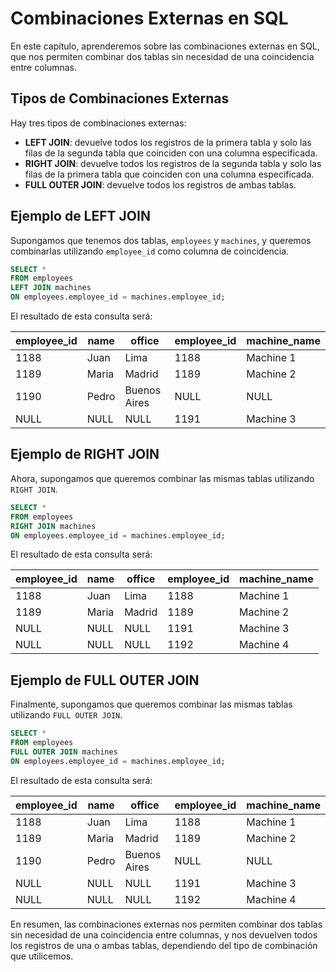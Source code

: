 **Combinaciones Externas en SQL**
=====================================

En este capítulo, aprenderemos sobre las combinaciones externas en SQL, que nos permiten combinar dos tablas sin necesidad de una coincidencia entre columnas.

**Tipos de Combinaciones Externas**
-----------------------------------

Hay tres tipos de combinaciones externas:

*   **LEFT JOIN**: devuelve todos los registros de la primera tabla y solo las filas de la segunda tabla que coinciden con una columna especificada.
*   **RIGHT JOIN**: devuelve todos los registros de la segunda tabla y solo las filas de la primera tabla que coinciden con una columna especificada.
*   **FULL OUTER JOIN**: devuelve todos los registros de ambas tablas.

**Ejemplo de LEFT JOIN**
-------------------------

Supongamos que tenemos dos tablas, `employees` y `machines`, y queremos combinarlas utilizando `employee_id` como columna de coincidencia.

```sql
SELECT *
FROM employees
LEFT JOIN machines
ON employees.employee_id = machines.employee_id;
```

El resultado de esta consulta será:

| employee_id | name | office | employee_id | machine_name |
|-------------|------|--------|-------------|--------------|
| 1188       | Juan | Lima   | 1188       | Machine 1    |
| 1189       | Maria| Madrid | 1189       | Machine 2    |
| 1190       | Pedro| Buenos Aires | NULL       | NULL         |
| NULL        | NULL | NULL    | 1191       | Machine 3    |

**Ejemplo de RIGHT JOIN**
-------------------------

Ahora, supongamos que queremos combinar las mismas tablas utilizando `RIGHT JOIN`.

```sql
SELECT *
FROM employees
RIGHT JOIN machines
ON employees.employee_id = machines.employee_id;
```

El resultado de esta consulta será:

| employee_id | name | office | employee_id | machine_name |
|-------------|------|--------|-------------|--------------|
| 1188       | Juan | Lima   | 1188       | Machine 1    |
| 1189       | Maria| Madrid | 1189       | Machine 2    |
| NULL        | NULL | NULL    | 1191       | Machine 3    |
| NULL        | NULL | NULL    | 1192       | Machine 4    |

**Ejemplo de FULL OUTER JOIN**
-----------------------------

Finalmente, supongamos que queremos combinar las mismas tablas utilizando `FULL OUTER JOIN`.

```sql
SELECT *
FROM employees
FULL OUTER JOIN machines
ON employees.employee_id = machines.employee_id;
```

El resultado de esta consulta será:

| employee_id | name | office | employee_id | machine_name |
|-------------|------|--------|-------------|--------------|
| 1188       | Juan | Lima   | 1188       | Machine 1    |
| 1189       | Maria| Madrid | 1189       | Machine 2    |
| 1190       | Pedro| Buenos Aires | NULL       | NULL         |
| NULL        | NULL | NULL    | 1191       | Machine 3    |
| NULL        | NULL | NULL    | 1192       | Machine 4    |

En resumen, las combinaciones externas nos permiten combinar dos tablas sin necesidad de una coincidencia entre columnas, y nos devuelven todos los registros de una o ambas tablas, dependiendo del tipo de combinación que utilicemos.